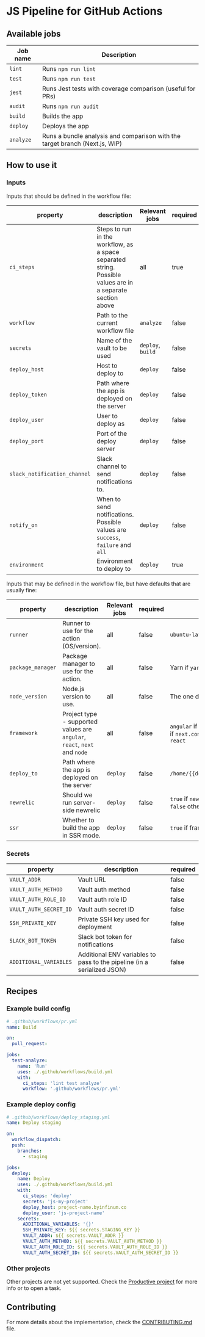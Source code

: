 # JS Pipeline for GitHub Actions

## Available jobs

| Job name | Description |
| --- | --- |
| `lint` | Runs `npm run lint` |
| `test` | Runs `npm run test` |
| `jest` | Runs Jest tests with coverage comparison (useful for PRs) |
| `audit` | Runs `npm run audit` |
| `build` | Builds the app |
| `deploy` | Deploys the app |
| `analyze` | Runs a bundle analysis and comparison with the target branch (Next.js, WIP) |

## How to use it

### Inputs

Inputs that should be defined in the workflow file:

| property | description | Relevant jobs | required | default |
| --- | --- | --- | --- | --- |
| `ci_steps` | Steps to run in the workflow, as a space separated string. Possible values are in a separate section above | all | true | N/A |
| `workflow` | Path to the current workflow file | `analyze` | false | N/A |
| `secrets` | Name of the vault to be used | `deploy`, `build` | false | N/A |
| `deploy_host` | Host to deploy to | `deploy` | false | N/A |
| `deploy_token` | Path where the app is deployed on the server | `deploy` | false | N/A |
| `deploy_user` | User to deploy as | `deploy` | false | N/A |
| `deploy_port` | Port of the deploy server | `deploy` | false | N/A |
| `slack_notification_channel` | Slack channel to send notifications to. | `deploy` | false | `null` |
| `notify_on` | When to send notifications. Possible values are `success`, `failure` and `all` | `deploy` | false | `all` |
| `environment` | Environment to deploy to | `deploy` | true | N/A |

Inputs that may be defined in the workflow file, but have defaults that are usually fine:

| property | description | Relevant jobs | required | default |
| --- | --- | --- | --- | --- |
| `runner` | Runner to use for the action (OS/version). | all | false | `ubuntu-latest` |
| `package_manager` | Package manager to use for the action. | all | false | Yarn if `yarn.lock` is present, npm otherwise |
| `node_version` | Node.js version to use. | all | false | The one defined in `.node-version` |
| `framework` | Project type - supported values are `angular`, `react`, `next` and `node` | all | false | `angular` if `angular.json` present in root, `next` if `next.config.js` present in root, otherwise `react` |
| `deploy_to` | Path where the app is deployed on the server | `deploy` | false | `/home/{{deploy_user}}/www/{{deploy_host}}` |
| `newrelic` | Should we run server-side newrelic | `deploy` | false | `true` if `newrelic.js` exists in project root, `false` otherwise |
| `ssr` | Whether to build the app in SSR mode. | `deploy` | false | `true` if framework is next, `false` otherwise |


### Secrets
| property | description | required |
| --- | --- | --- |
| `VAULT_ADDR` | Vault URL | false |
| `VAULT_AUTH_METHOD` | Vault auth method | false |
| `VAULT_AUTH_ROLE_ID` | Vault auth role ID | false |
| `VAULT_AUTH_SECRET_ID` | Vault auth secret ID | false |
| `SSH_PRIVATE_KEY` | Private SSH key used for deployment | false |
| `SLACK_BOT_TOKEN` | Slack bot token for notifications | false |
| `ADDITIONAL_VARIABLES` | Additional ENV variables to pass to the pipeline (in a serialized JSON) | false |

## Recipes

### Example build config

```yaml
# .github/workflows/pr.yml
name: Build

on:
  pull_request:

jobs:
  test-analyze:
    name: 'Run'
    uses: ./.github/workflows/build.yml
    with:
      ci_steps: 'lint test analyze'
      workflow: '.github/workflows/pr.yml'

```

### Example deploy config

```yaml
# .github/workflows/deploy_staging.yml
name: Deploy staging

on:
  workflow_dispatch:
  push:
    branches:
      - staging

jobs:
  deploy:
    name: Deploy
    uses: ./.github/workflows/build.yml
    with:
      ci_steps: 'deploy'
      secrets: 'js-my-project'
      deploy_host: project-name.byinfinum.co
      deploy_user: 'js-project-name'
    secrets:
      ADDITIONAL_VARIABLES: '{}'
      SSH_PRIVATE_KEY: ${{ secrets.STAGING_KEY }}
      VAULT_ADDR: ${{ secrets.VAULT_ADDR }}
      VAULT_AUTH_METHOD: ${{ secrets.VAULT_AUTH_METHOD }}
      VAULT_AUTH_ROLE_ID: ${{ secrets.VAULT_AUTH_ROLE_ID }}
      VAULT_AUTH_SECRET_ID: ${{ secrets.VAULT_AUTH_SECRET_ID }}
```

### Other projects

Other projects are not yet supported. Check the [Productive project](https://app.productive.io/1-infinum/projects/1186/tasks?board=58094&filter=LTE%3D) for more info or to open a task.

## Contributing

For more details about the implementation, check the [CONTRIBUTING.md](CONTRIBUTING.md) file.